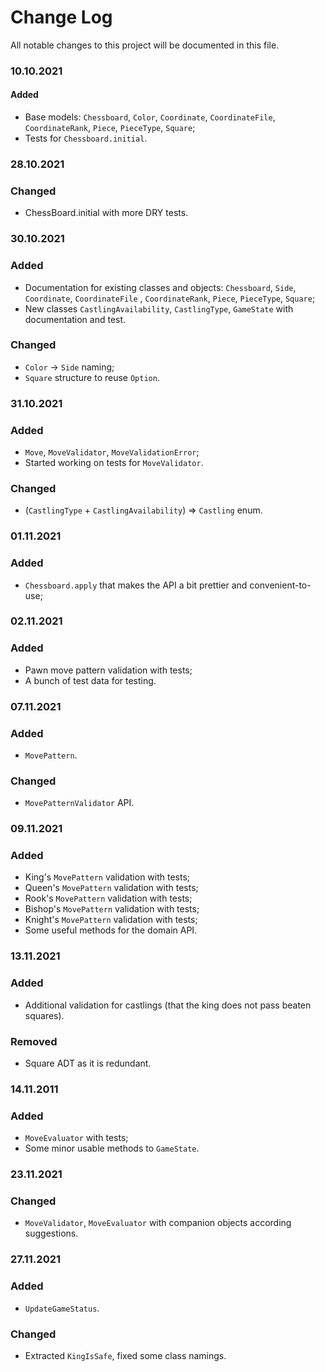 # Change Log

All notable changes to this project will be documented in this file.

### 10.10.2021

#### Added

- Base models: `Chessboard`, `Color`, `Coordinate`, `CoordinateFile`, `CoordinateRank`, `Piece`, `PieceType`, `Square`;
- Tests for `Chessboard.initial`.

### 28.10.2021

### Changed

- ChessBoard.initial with more DRY tests.

### 30.10.2021

### Added

- Documentation for existing classes and objects: `Chessboard`, `Side`, `Coordinate`, `CoordinateFile`
  , `CoordinateRank`, `Piece`, `PieceType`, `Square`;
- New classes `CastlingAvailability`, `CastlingType`, `GameState` with documentation and test.

### Changed

- `Color` -> `Side` naming;
- `Square` structure to reuse `Option`.

### 31.10.2021

### Added

- `Move`, `MoveValidator`, `MoveValidationError`;
- Started working on tests for `MoveValidator`.

### Changed

- (`CastlingType` + `CastlingAvailability`) => `Castling` enum.

### 01.11.2021

### Added

- `Chessboard.apply` that makes the API a bit prettier and convenient-to-use;

### 02.11.2021

### Added

- Pawn move pattern validation with tests;
- A bunch of test data for testing.

### 07.11.2021

### Added

- `MovePattern`.

### Changed

- `MovePatternValidator` API.

### 09.11.2021

### Added

- King's `MovePattern` validation with tests;
- Queen's `MovePattern` validation with tests;
- Rook's `MovePattern` validation with tests;
- Bishop's `MovePattern` validation with tests;
- Knight's `MovePattern` validation with tests;
- Some useful methods for the domain API.

### 13.11.2021

### Added

- Additional validation for castlings (that the king does not pass beaten squares).

### Removed

- Square ADT as it is redundant.

### 14.11.2011

### Added

- `MoveEvaluator` with tests;
- Some minor usable methods to `GameState`.

### 23.11.2021

### Changed

- `MoveValidator`, `MoveEvaluator` with companion objects according suggestions.

### 27.11.2021

### Added

- `UpdateGameStatus`.

### Changed

- Extracted `KingIsSafe`, fixed some class namings.
